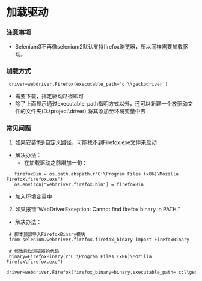 # 加载驱动

### 注意事项
* Selenium3不再像selenium2默认支持firefox浏览器，所以同样需要加载驱动。

### 加载方式
```
 driver=webdriver.Firefox(executable_path='c:\\geckodriver')
```
* 需要下载，指定驱动路径即可
* 除了上面显示通过executable_path指明方式以外，还可以新建一个放驱动文件的文件夹(D:\\project\\driver),将其添加至环境变量中去

### 常见问题
1. 如果安装ff是自定义路径，可能找不到Firefox.exe文件来启动
* 解决办法：
  * 在加载驱动之前增加一句：
```
   firefoxBin = os.path.abspath(r"C:\Program Files (x86)\Mozilla Firefox\firefox.exe")
   os.environ["webdriver.firefox.bin"] = firefoxBin
```
* 加入环境变量中

2. 如果报错“WebDriverException: Cannot find firefox binary in PATH.”
* 解决办法：
```
 # 脚本顶部导入FirefoxBinary模块
 from selenium.webdriver.firefox.firefox_binary import FirefoxBinary
 
 # 修改启动浏览器的代码
 binary=FirefoxBinary(r"C:\Program Files (x86)\Mozilla Firefox\firefox.exe")
 driver=webdriver.Firefox(firefox_binary=binary,executable_path='c:\\geckodriver\\geckodriver.exe')
```